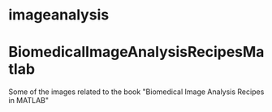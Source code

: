 # imageanalysis
# BiomedicalImageAnalysisRecipesMatlab
Some of the images  related to the book "Biomedical Image Analysis Recipes in MATLAB"
